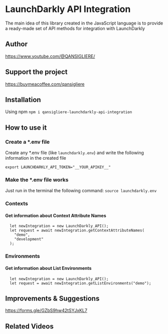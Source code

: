 # LaunchDarkly API Integration

The main idea of ​​this library created in the JavaScript language is to provide a ready-made set of API methods for
integration with LaunchDarkly

## Author

https://www.youtube.com/@QANSIGLIERE/

## Support the project

https://buymeacoffee.com/qansigliere

## Installation

Using npm `npm i qansigliere-launchdarkly-api-integration`

## How to use it

### Create a \*.env file

Create any \*.env file (like `launchdarkly.env`) and write the following information in the created file

```
export LAUNCHDARKLY_API_TOKEN="__YOUR_APIKEY__"
```

### Make the \*.env file works

Just run in the terminal the following command: `source launchdarkly.env`

### Contexts

#### Get information about Context Attribute Names

```
  let newIntegration = new LaunchDarkly_API();
  let request = await newIntegration.getContextAttributeNames(
    "demo",
    "development"
  );
```

### Environments

#### Get information about List Environments

```
  let newIntegration = new LaunchDarkly_API();
  let request = await newIntegration.getListEnvironments("demo");
```

## Improvements & Suggestions

https://forms.gle/GZbS9hw42tSYJxKL7

## Related Videos
